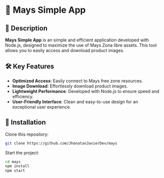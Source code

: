 # 🌟 Mays Simple App

## 🚀 Description
**Mays Simple App** is an simple and efficient application developed with Node.js, designed to maximize the use of Mays Zona libre assets. This tool allows you to easily access and download product images.

## 🛠️ Key Features
- **Optimized Access**: Easily connect to Mays free zone resources.
- **Image Download**: Effortlessly download product images.
- **Lightweight Performance**: Developed with Node.js to ensure speed and efficiency.
- **User-Friendly Interface**: Clean and easy-to-use design for an exceptional user experience.

## 🔧 Installation

Clone this repository:
```bash
git clone https://github.com/JhonatanJavierDev/mays
```
Start the project:
```bash
cd mays
npm install
npm start
```
